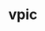 ---
title: "vpic"
layout: cache
categories: [package, v0.18]
meta: {"versions": ["develop"], "compilers": ["gcc@=7.3.1"], "oss": ["amzn2"], "platforms": ["linux"], "targets": ["aarch64", "graviton2", "x86_64_v3", "x86_64_v4"], "stacks": ["aws-ahug", "aws-ahug-aarch64"], "num_specs": 8, "num_specs_by_stack": {"aws-ahug-aarch64": 4, "aws-ahug": 4}}
spec_details: [{"hash": "jsfc2t2is36mqigwrngpfk2j3bxbo5vn", "compiler": "gcc@=7.3.1", "versions": ["develop"], "os": "amzn2", "platform": "linux", "target": "aarch64", "variants": ["build_type=RelWithDebInfo", "~ipo"], "stacks": ["aws-ahug-aarch64"], "size": "-", "tarball": "https://binaries.spack.io/releases/v0.18/build_cache/linux-amzn2-aarch64/gcc-7.3.1/vpic-develop/linux-amzn2-aarch64-gcc-7.3.1-vpic-develop-jsfc2t2is36mqigwrngpfk2j3bxbo5vn.spack"}, {"hash": "svrwdai33dmhegrptxulu7iggewh4z5f", "compiler": "gcc@=7.3.1", "versions": ["develop"], "os": "amzn2", "platform": "linux", "target": "x86_64_v3", "variants": ["build_type=RelWithDebInfo", "~ipo"], "stacks": ["aws-ahug"], "size": "-", "tarball": "https://binaries.spack.io/releases/v0.18/build_cache/linux-amzn2-x86_64_v3/gcc-7.3.1/vpic-develop/linux-amzn2-x86_64_v3-gcc-7.3.1-vpic-develop-svrwdai33dmhegrptxulu7iggewh4z5f.spack"}, {"hash": "c6ls62a7dq3szq6ukx7gcytv2lzbv3fo", "compiler": "gcc@=7.3.1", "versions": ["develop"], "os": "amzn2", "platform": "linux", "target": "aarch64", "variants": ["build_type=RelWithDebInfo", "~ipo"], "stacks": ["aws-ahug-aarch64"], "size": "-", "tarball": "https://binaries.spack.io/releases/v0.18/build_cache/linux-amzn2-aarch64/gcc-7.3.1/vpic-develop/linux-amzn2-aarch64-gcc-7.3.1-vpic-develop-c6ls62a7dq3szq6ukx7gcytv2lzbv3fo.spack"}, {"hash": "iqfvm7xa4tw7m56bepvwzm7amw3z25sn", "compiler": "gcc@=7.3.1", "versions": ["develop"], "os": "amzn2", "platform": "linux", "target": "graviton2", "variants": ["build_type=RelWithDebInfo", "~ipo"], "stacks": ["aws-ahug-aarch64"], "size": "-", "tarball": "https://binaries.spack.io/releases/v0.18/build_cache/linux-amzn2-graviton2/gcc-7.3.1/vpic-develop/linux-amzn2-graviton2-gcc-7.3.1-vpic-develop-iqfvm7xa4tw7m56bepvwzm7amw3z25sn.spack"}, {"hash": "dmc7o5r4uv3zfzhcpninsiinohaao367", "compiler": "gcc@=7.3.1", "versions": ["develop"], "os": "amzn2", "platform": "linux", "target": "x86_64_v3", "variants": ["build_type=RelWithDebInfo", "~ipo"], "stacks": ["aws-ahug"], "size": "-", "tarball": "https://binaries.spack.io/releases/v0.18/build_cache/linux-amzn2-x86_64_v3/gcc-7.3.1/vpic-develop/linux-amzn2-x86_64_v3-gcc-7.3.1-vpic-develop-dmc7o5r4uv3zfzhcpninsiinohaao367.spack"}, {"hash": "rofe7zmtdbwa42rozyabpuuxqjzvag2g", "compiler": "gcc@=7.3.1", "versions": ["develop"], "os": "amzn2", "platform": "linux", "target": "x86_64_v4", "variants": ["build_type=RelWithDebInfo", "~ipo"], "stacks": ["aws-ahug"], "size": "-", "tarball": "https://binaries.spack.io/releases/v0.18/build_cache/linux-amzn2-x86_64_v4/gcc-7.3.1/vpic-develop/linux-amzn2-x86_64_v4-gcc-7.3.1-vpic-develop-rofe7zmtdbwa42rozyabpuuxqjzvag2g.spack"}, {"hash": "4wp6zqhehbuchvyvpnhx4qxdugtytkcr", "compiler": "gcc@=7.3.1", "versions": ["develop"], "os": "amzn2", "platform": "linux", "target": "x86_64_v4", "variants": ["build_type=RelWithDebInfo", "~ipo"], "stacks": ["aws-ahug"], "size": "-", "tarball": "https://binaries.spack.io/releases/v0.18/build_cache/linux-amzn2-x86_64_v4/gcc-7.3.1/vpic-develop/linux-amzn2-x86_64_v4-gcc-7.3.1-vpic-develop-4wp6zqhehbuchvyvpnhx4qxdugtytkcr.spack"}, {"hash": "5sb6svcfn3hpfbyt7rpvr7yngyba6yio", "compiler": "gcc@=7.3.1", "versions": ["develop"], "os": "amzn2", "platform": "linux", "target": "graviton2", "variants": ["build_type=RelWithDebInfo", "~ipo"], "stacks": ["aws-ahug-aarch64"], "size": "-", "tarball": "https://binaries.spack.io/releases/v0.18/build_cache/linux-amzn2-graviton2/gcc-7.3.1/vpic-develop/linux-amzn2-graviton2-gcc-7.3.1-vpic-develop-5sb6svcfn3hpfbyt7rpvr7yngyba6yio.spack"}]
---